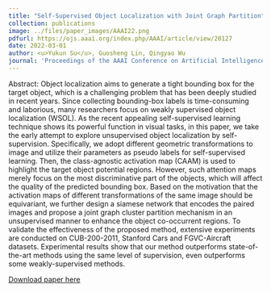```yaml
---
title: "Self-Supervised Object Localization with Joint Graph Partition"
collection: publications
image: ../files/paper_images/AAAI22.png
pdfurl: https://ojs.aaai.org/index.php/AAAI/article/view/20127
date: 2022-03-01
author: <u>Yukun Su</u>, Guosheng Lin, Qingyao Wu
journal: 'Proceedings of the AAAI Conference on Artificial Intelligence (AAAI2022)'
---
```


Abstract: Object localization aims to generate a tight bounding box for the target object, which is a challenging problem that has been deeply studied in recent years. Since collecting bounding-box labels is time-consuming and laborious, many researchers focus on weakly supervised object localization (WSOL). As the recent appealing self-supervised learning technique shows its powerful function in visual tasks, in this paper, we take the early attempt to explore unsupervised object localization by self-supervision. Specifically, we adopt different geometric transformations to image and utilize their parameters as pseudo labels for self-supervised learning. Then, the class-agnostic activation map (CAAM) is used to highlight the target object potential regions. However, such attention maps merely focus on the most discriminative part of the objects, which will affect the quality of the predicted bounding box. Based on the motivation that the activation maps of different transformations of the same image should be equivariant, we further design a siamese network that encodes the paired images and propose a joint graph cluster partition mechanism in an unsupervised manner to enhance the object co-occurrent regions. To validate the effectiveness of the proposed method, extensive experiments are conducted on CUB-200-2011, Stanford Cars and FGVC-Aircraft datasets. Experimental results show that our method outperforms state-of-the-art methods using the same level of supervision, even outperforms some weakly-supervised methods.

[Download paper here](https://ojs.aaai.org/index.php/AAAI/article/view/20127)

